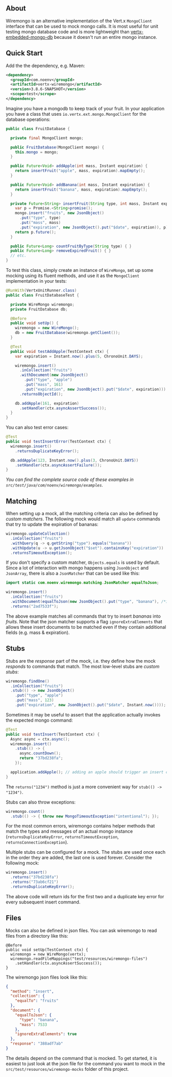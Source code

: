 
## About

Wiremongo is an alternative implementation of the Vert.x `MongoClient` interface that can be used to mock mongo calls. It is most useful for unit testing mongo database code and is more lightweight than [vertx-embedded-mongo-db](https://github.com/vert-x3/vertx-embedded-mongo-db) because it doesn't run an entire mongo instance. 

## Quick Start

Add the the dependency, e.g. Maven:

```xml
<dependency>
  <groupId>com.noenv</groupId>
  <artifactId>vertx-wiremongo</artifactId>
  <version>3.8.6-SNAPSHOT</version>
  <scope>test</scrope>
</dependency>
```

Imagine you have a mongodb to keep track of your fruit. In your application you have a class that uses `io.vertx.ext.mongo.MongoClient` for the database operations:

```java
public class FruitDatabase {

  private final MongoClient mongo;

  public FruitDatabase(MongoClient mongo) {
    this.mongo = mongo;
  }

  public Future<Void> addApple(int mass, Instant expiration) {
    return insertFruit("apple", mass, expiration).mapEmpty();
  }

  public Future<Void> addBanana(int mass, Instant expiration) {
    return insertFruit("banana", mass, expiration).mapEmpty();
  }

  private Future<String> insertFruit(String type, int mass, Instant expiration) {
    var p = Promise.<String>promise();
    mongo.insert("fruits", new JsonObject()
      .put("type", type)
      .put("mass", mass)
      .put("expiration", new JsonObject().put("$date", expiration)), p);
    return p.future();
  }

  public Future<Long> countFruitByType(String type) { }
  public Future<Long> removeExpiredFruit() { }
  // etc.
}
```

To test this class, simply create an instance of `WireMongo`, set up some mocking using its fluent methods, and use it as the `MongoClient` implementation in your tests:

```java
@RunWith(VertxUnitRunner.class)
public class FruitDatabaseTest {

  private WireMongo wiremongo;
  private FruitDatabase db;

  @Before
  public void setUp() {
    wiremongo = new WireMongo();
    db = new FruitDatabase(wiremongo.getClient());
  }

  @Test
  public void testAddApple(TestContext ctx) {
    var expiration = Instant.now().plus(5, ChronoUnit.DAYS);

    wiremongo.insert()
      .inCollection("fruits")
      .withDocument(new JsonObject()
        .put("type", "apple")
        .put("mass", 161)
        .put("expiration", new JsonObject().put("$date", expiration)))
      .returnsObjectId();

    db.addApple(161, expiration)
      .setHandler(ctx.asyncAssertSuccess());
  }
}
```

You can also test error cases:

```java
@Test
public void testInsertError(TestContext ctx) {
  wiremongo.insert()
    .returnsDuplicateKeyError();

  db.addApple(123, Instant.now().plus(3, ChronoUnit.DAYS))
    .setHandler(ctx.asyncAssertFailure());
}
```

_You can find the complete source code of these examples in `src/test/java/com/noenv/wiremongo/examples`._

## Matching

When setting up a mock, all the matching criteria can also be defined by *custom matchers*. The following mock would match all `update` commands that try to update the expiration of bananas:

```java
wiremongo.updateCollection()
  .inCollection("fruits")
  .withQuery(q -> q.getString("type").equals("banana"))
  .withUpdate(u -> u.getJsonObject("$set").containsKey("expiration"))
  .returnsTimeoutException();
```

If you don't specify a custom matcher, `Objects.equals` is used by default. Since a lot of interaction with mongo happens using `JsonObject` and `JsonArray`, there is also a `JsonMatcher` that can be used like this:

```java
import static com.noenv.wiremongo.matching.JsonMatcher.equalToJson;

wiremongo.insert()
  .inCollection("fruits")
  .withDocument(equalToJson(new JsonObject().put("type", "banana"), /*ignoreExtraElements*/ true))
  .returns("2ad7533f");
```

The above example matches all commands that try to insert *bananas* into *fruits*. Note that the json matcher supports a flag `ignoreExtraElements` that allows these insert documents to be matched even if they contain additional fields (e.g. mass & expiration).

## Stubs

Stubs are the *response* part of the mock, i.e. they define how the mock *responds* to commands that match. The most low-level stubs are *custom stubs*:

```java
wiremongo.findOne()
  .inCollection("fruits")
  .stub(() -> new JsonObject()
    .put("type", "apple")
    .put("mass", 123)
    .put("expiration", new JsonObject().put("$date", Instant.now())));
```

Sometimes it may be useful to assert that the application actually invokes the expected mongo command:

```java
@Test
public void testInsert(TestContext ctx) {
  Async async = ctx.async();
  wiremongo.insert()
    .stub(() -> {
      async.countDown();
      return "37bd238fa";
    });

  application.addApple(); // adding an apple should trigger an insert command
}
```

The `returns("1234")` method is just a more convenient way for `stub(() -> "1234")`. 

Stubs can also throw exceptions:

```java
wiremongo.count()
  .stub(() -> { throw new MongoTimeoutException("intentional"); });
```

For the most common errors, wiremongo contains helper methods that match the types and messages of an actual mongo instance (`returnsDuplicateKeyError`, `returnsTimeoutException`, `returnsConnectionException`).

Multiple stubs can be configured for a mock. The stubs are used once each in the order they are added, the last one is used forever. Consider the following mock:

```java
wiremongo.insert()
  .returns("37bd238fa")
  .returns("73ab6cf21")
  .returnsDuplicateKeyError();
```

The above code will return ids for the first two and a duplicate key error for every subsequent insert command.

## Files

Mocks can also be defined in json files. You can ask wiremongo to read files from a directory like this:

```
@Before
public void setUp(TestContext ctx) {
  wiremongo = new WireMongo(vertx);
  wiremongo.readFileMappings("test/resources/wiremongo-files")
    .setHandler(ctx.asyncAssertSuccess());
}
```

The wiremongo json files look like this: 

```json
{
  "method": "insert",
  "collection": {
    "equalTo": "fruits"
  },
  "document": {
    "equalToJson": {
      "type": "banana",
      "mass": 7533
    },
    "ignoreExtraElements": true
  },
  "response": "388adf7ab"
}
```

The details depend on the command that is mocked. To get started, it is easiest to just look at the json file for the command you want to mock in the `src/test/resources/wiremongo-mocks` folder of this project.



